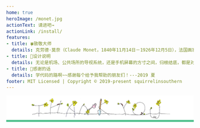 ```yaml
---
home: true
heroImage: /monet.jpg
actionText: 请进吧→
actionLink: /install/
features:
- title: 🍀致敬大师
  details: 克劳德·莫奈（Claude Monet，1840年11月14日－1926年12月5日），法国画家，印象派代表人物和创始人之一。.
- title: 🎏设计说明
  details: 无论是机场、公共场所的导视系统，还是手机屏幕的方寸之间，归根结底，都是对视觉语言的梳理，让用户更好使用某个事物。用心思考设计，并无跨界一说。
- title: 🌹感谢的话
  details: 学代码的路啊~~感谢每个给予我帮助的朋友们！---2019 夏
footer: MIT Licensed | Copyright © 2019-present squirrelinsouthern
---
```

![An image](./.vuepress/public/thankyou.png)

